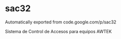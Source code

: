 # sac32
Automatically exported from code.google.com/p/sac32

Sistema de Control de Accesos para equipos AWTEK

